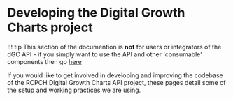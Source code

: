 # Developing the Digital Growth Charts project

!!! tip
    This section of the documention is **not** for users or integrators of the dGC API - if you simply want to use the API and other 'consumable' components then go [here](docs/integration/getting-started.md)
    
If you would like to get involved in developing and improving the codebase of the RCPCH Digital Growth Charts API project, these pages detail some of the setup and working practices we are using.

